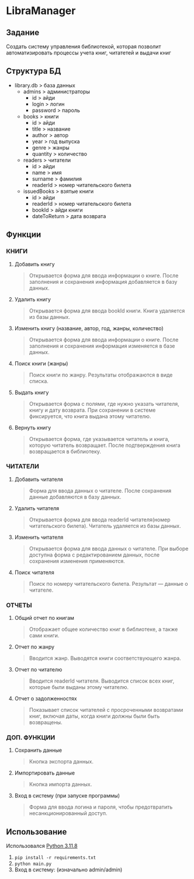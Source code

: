 # LibraManager

## Задание

Создать систему управления библиотекой, которая позволит автоматизировать процессы учета книг, читатетей и выдачи книг

## Структура БД

- library.db > база данных
  - admins > администраторы
    - id > айди
    - login > логин
    - password > пароль
  - books > книги
    - id > айди
    - title > название
    - author > автор
    - year > год выпуска
    - genre > жанры
    - quantity > количество
  - readers > читатели
    - id > айди
    - name > имя
    - surname > фамилия
    - readerId > номер читательского билета
  - issuedBooks > взятые книги
    - id > айди
    - readerId > номер читательского билета
    - bookId > айди книги
    - dateToReturn > дата возврата

## Функции

### КНИГИ

1. Добавить книгу

   > Открывается форма для ввода информации о книге.
   > После заполнения и сохранения информация добавляется в базу данных.

2. Удалить книгу

   > Открывается форма для ввода bookId книги.
   > Книга удаляется из базы данных.

3. Изменить книгу (название, автор, год, жанры, количество)

   > Открывается форма для ввода информации о книге.
   > После заполнения и сохранения информация изменяется в базе данных.

4. Поиск книги (жанры)

   > Поиск книги по жанру.
   > Результаты отображаются в виде списка.

5. Выдать книгу

   > Открывается форма с полями, где нужно указать читателя, книгу и дату возврата.
   > При сохранении в системе фиксируется, что книга выдана этому читателю.

6. Вернуть книгу

   > Открывается форма, где указывается читатель и книга, которую читатель возвращает.
   > После подтверждения книга возвращается в библиотеку.

### ЧИТАТЕЛИ

1. Добавить читателя

   > Форма для ввода данных о читателе.
   > После сохранения данные добавляются в базу данных.

2. Удалить читателя

   > Открывается форма для ввода readerId читателя(номер читательского билета).
   > Читатель удаляется из базы данных.

3. Изменить читателя

   > Открывается форма для ввода данных о читателе.
   > При выборе доступна форма с редактированием данных, после сохранения изменения применяются.

4. Поиск читателя

   > Поиск по номеру читательского билета.
   > Результат — данные о читателе.

### ОТЧЕТЫ

1. Общий отчет по книгам

   > Отображает общее количество книг в библиотеке, а также сами книги.

2. Отчет по жанру

   > Вводится жанр.
   > Выводятся книги соответствующего жанра.

3. Отчет по читателю

   > Вводится readerId читателя.
   > Выводится список всех книг, которые были выданы этому читателю.

4. Отчет о задолженностях

   > Показывает список читателей с просроченными возвратами книг, включая даты, когда книги должны были быть возвращены.

### ДОП. ФУНКЦИИ

1. Сохранить данные

   > Кнопка экспорта данных.

2. Импортировать данные

   > Кнопка импорта данных.

3. Вход в систему (при запуске программы)

   > Форма для ввода логина и пароля, чтобы предотвратить несанкционированный доступ.

## Использование

Использовался [Python 3.11.8](https://www.python.org/)

1. `pip install -r requirements.txt`
2. `python main.py`
3. Вход в систему: (изначально admin/admin)
